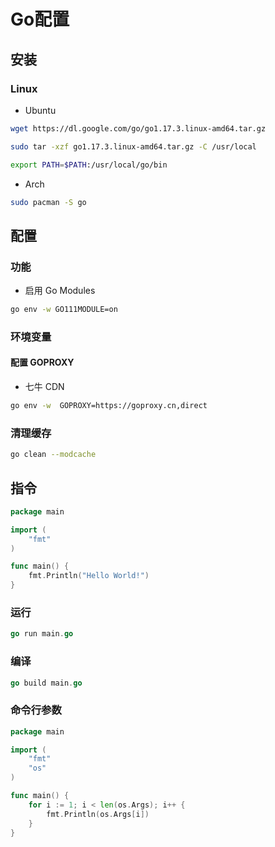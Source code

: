 <!--
 * @Description: 
 * @Version: 1.0
 * @Author: DaLao
 * @Email: dalao@xxx.com
 * @Date: 2021-11-10 22:42:49
 * @LastEditors: dalao
 * @LastEditTime: 2023-04-05 01:51:01
-->

# Go配置

## 安装

### Linux

- Ubuntu

```sh
wget https://dl.google.com/go/go1.17.3.linux-amd64.tar.gz

sudo tar -xzf go1.17.3.linux-amd64.tar.gz -C /usr/local

export PATH=$PATH:/usr/local/go/bin
```

- Arch

```sh
sudo pacman -S go
```

## 配置

### 功能

- 启用 Go Modules

```sh
go env -w GO111MODULE=on
```

### 环境变量

#### 配置 GOPROXY

- 七牛 CDN

```sh
go env -w  GOPROXY=https://goproxy.cn,direct
```

### 清理缓存

```sh
go clean --modcache
```

## 指令

```go
package main

import (
    "fmt"
)

func main() {
    fmt.Println("Hello World!")
}
```

### 运行

```go
go run main.go
```

### 编译

```go
go build main.go
```

### 命令行参数

```go
package main

import (
    "fmt"
    "os"
)

func main() {
    for i := 1; i < len(os.Args); i++ {
        fmt.Println(os.Args[i])
    }
}
```
